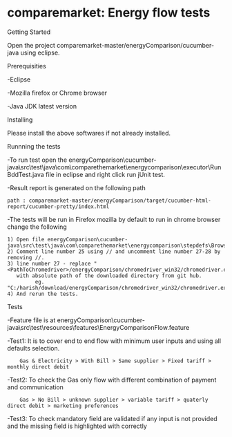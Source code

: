 # comparemarket: Energy flow tests

Getting Started

Open the project comparemarket-master/energyComparison/cucumber-java using eclipse.


Prerequisities

-Eclipse

-Mozilla firefox or Chrome browser

-Java JDK latest version


Installing

Please install the above softwares if not already installed.


Runnning the tests

-To run test open the energyComparison\cucumber-java\src\test\java\com\comparethemarket\energycomparison\executor\RunBddTest.java file in eclipse 
 and right click run jUnit test.

-Result report is generated on the following path

	path : comparemarket-master/energyComparison/target/cucumber-html-report/cucumber-pretty/index.html

-The tests will be run in Firefox mozilla by default to run in chrome browser change the following

	1) Open file energyComparison\cucumber-java\src\test\java\com\comparethemarket\energycomparison\stepdefs\BrowserDriver.java
	2) Comment line number 25 using // and uncomment line number 27-28 by removing //.
	3) line number 27 - replace "<PathToChromedriver>/energyComparison/chromedriver_win32/chromedriver.exe"
	   with absolute path of the downloaded directory from git hub.
	         eg. "C:/harish/download/energyComparison/chromedriver_win32/chromedriver.exe"
	4) And rerun the tests.
	
  
Tests

-Feature file is at energyComparison\cucumber-java\src\test\resources\features\EnergyComparisonFlow.feature

-Test1: It is to cover end to end flow with minimum user inputs and using all defaults selection.

        Gas & Electricity > With Bill > Same supplier > Fixed tariff > monthly direct debit
	
-Test2: To check the Gas only flow with different combination of payment and communication

        Gas > No Bill > unknown supplier > variable tariff > quaterly direct debit > marketing preferences
	
-Test3: To check mandatory field are validated if any input is not provided and the missing field is highlighted with correctly
